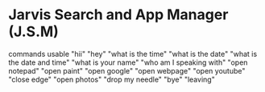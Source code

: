 # Jarvis Search and App Manager (J.S.M)
commands usable 
    "hii"
    "hey"
    "what is the time"
    "what is the date"
    "what is the date and time"
    "what is your name"
    "who am I speaking with"
    "open notepad"
    "open paint"
    "open google"
    "open webpage"
    "open youtube"
    "close edge"
    "open photos"
    "drop my needle"
    "bye"
    "leaving"